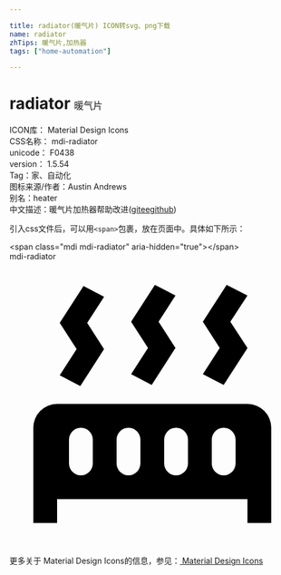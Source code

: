 ```yaml
---

title: radiator(暖气片) ICON转svg、png下载
name: radiator
zhTips: 暖气片,加热器
tags: ["home-automation"]

---
```


# radiator  <small style="font-size: 60%;font-weight: 100">暖气片</small>


<div class="detail-page">
<p>
<span>
ICON库：
<span class="badge-secondary badge">Material Design Icons</span> 
</span>
<br/>
<span>
CSS名称：
<span class="badge-secondary badge">mdi-radiator</span> 
</span>
<br/>
<span>
unicode：
<span class="badge-secondary badge">F0438</span> 
<copy-btn content='F0438' btn-title=""></copy-btn>
<copy-btn :content='String.fromCodePoint(parseInt("F0438", 16))' btn-title="复制U"></copy-btn>
</span>
<br/>
<span>
version：
<span class="badge-secondary badge">1.5.54</span> 
</span><br/><span>Tag：<span class="badge-light badge"><router-link to="/tags/home-automation.html">家、自动化</router-link></span></span>
<br/>
<span>图标来源/作者：<span class="badge-light badge">Austin Andrews</span></span> 
<br/>
<span>别名：<span class="badge-light badge">heater</span></span><br/><span class="zh-detail">中文描述：<span class="badge-primary badge">暖气片</span><span class="badge-primary badge">加热器</span><span class="help-link"><span>帮助改进</span>(<a href="https://gitee.com/liuwave/icon-helper/edit/master/json/material/radiator.json" target="_blank" rel="noopener noreferrer">gitee</a><a href="https://github.com/liuwave/icon-helper/edit/master/json/material/radiator.json" target="_blank" rel="noopener noreferrer">github</a></span>)</span><br/>
</p>
</div>
<div class="alert alert-dark">
  <i class="mdi mdi-radiator mdi-48px"></i>
  <i class="mdi mdi-radiator mdi-36px"></i>
  <i class="mdi mdi-radiator mdi-24px"></i>
  <i class="mdi mdi-radiator mdi-18px"></i>
</div>
<div>
  <p>引入css文件后，可以用<code>&lt;span&gt;</code>包裹，放在页面中。具体如下所示：    
  </p>
  <div class="alert alert-primary" style="font-size: 14px">
    &lt;span class="mdi mdi-radiator" aria-hidden="true"&gt;&lt;/span&gt;
    <copy-btn content='<span class="mdi mdi-radiator" aria-hidden="true"></span>'></copy-btn>
  </div>
  <div class="alert alert-secondary">
    <i class="mdi mdi-radiator"
    style="font-size: 24px"
    aria-hidden="true"></i> mdi-radiator
    <copy-btn content="mdi-radiator" btn-title="复制图标名称"></copy-btn>
  </div>
</div>
<div id="svg" class="svg-wrap">
<svg xmlns="http://www.w3.org/2000/svg" viewBox="0 0 24 24"><path d="M7.95,3L6.53,5.19L7.95,7.4H7.94L5.95,10.5L4.22,9.6L5.64,7.39L4.22,5.19L6.22,2.09L7.95,3M13.95,2.89L12.53,5.1L13.95,7.3L13.94,7.31L11.95,10.4L10.22,9.5L11.64,7.3L10.22,5.1L12.22,2L13.95,2.89M20,2.89L18.56,5.1L20,7.3V7.31L18,10.4L16.25,9.5L17.67,7.3L16.25,5.1L18.25,2L20,2.89M2,22V14A2,2 0 0,1 4,12H20A2,2 0 0,1 22,14V22H20V20H4V22H2M6,14A1,1 0 0,0 5,15V17A1,1 0 0,0 6,18A1,1 0 0,0 7,17V15A1,1 0 0,0 6,14M10,14A1,1 0 0,0 9,15V17A1,1 0 0,0 10,18A1,1 0 0,0 11,17V15A1,1 0 0,0 10,14M14,14A1,1 0 0,0 13,15V17A1,1 0 0,0 14,18A1,1 0 0,0 15,17V15A1,1 0 0,0 14,14M18,14A1,1 0 0,0 17,15V17A1,1 0 0,0 18,18A1,1 0 0,0 19,17V15A1,1 0 0,0 18,14Z" /></svg>
</div>
<detail full-name='mdi-radiator'></detail>
    
<div><p>更多关于 Material Design Icons的信息，参见：<a target="_blank" href="https://iconhelper.cn/material.html"> Material Design Icons</a>
</p></div>
